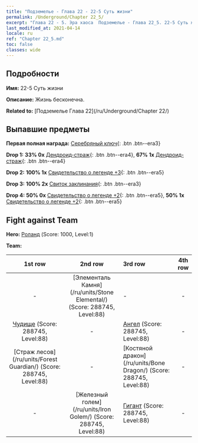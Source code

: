 ```yaml
---
title: "Подземелье - Глава 22 - 22-5 Суть жизни"
permalink: /Underground/Chapter 22_5/
excerpt: "Глава 22 - 5. Эра хаоса  Подземелье - Глава 22_5. 22-5 Суть жизни"
last_modified_at: 2021-04-14
locale: ru
ref: "Chapter 22_5.md"
toc: false
classes: wide
---
```


## Подробности

 **Имя:** 22-5 Суть жизни

 **Описание:** Жизнь бесконечна.

 **Related to:** [Подземелье Глава 22](/ru/Underground/Chapter 22/)

## Выпавшие предметы

 **Первая полная награда:** [Серебряный ключ](/ru/Items/con_693/){: .btn .btn--era3}

 **Drop 1:** **33% 0x** [Дендроид-страж](/ru/Items/unt_203/){: .btn .btn--era4}, **67% 1x** [Дендроид-страж](/ru/Items/unt_203/){: .btn .btn--era4}

 **Drop 2:** **100% 1x** [Свидетельство о легенде +3](/ru/Items/mat_88/){: .btn .btn--era5}

 **Drop 3:** **100% 2x** [Свиток заклинания](/ru/Items/con_694/){: .btn .btn--era3}

 **Drop 4:** **50% 0x** [Свидетельство о легенде +2](/ru/Items/mat_81/){: .btn .btn--era5}, **50% 1x** [Свидетельство о легенде +2](/ru/Items/mat_81/){: .btn .btn--era5}


## Fight against Team
 **Hero:** [Роланд](/ru/heroes/Roland/) (Score: 1000, Level:1)

 **Team:**


  | 1st row | 2nd row | 3rd row | 4th row |
  |:----:|:----:|:----|:----:|
  | - | [Элементаль Камня](/ru/units/Stone Elemental/) (Score: 288745, Level:88)  | - | - |
  | [Чудище](/ru/units/Behemoth/) (Score: 288745, Level:88)  | - | [Ангел](/ru/units/Angel/) (Score: 288745, Level:88)  | - |
  | [Страж лесов](/ru/units/Forest Guardian/) (Score: 288745, Level:88)  | - | [Костяной дракон](/ru/units/Bone Dragon/) (Score: 288745, Level:88)  | - |
  | - | [Железный голем](/ru/units/Iron Golem/) (Score: 288745, Level:88)  | [Гигант](/ru/units/Giant/) (Score: 288745, Level:88)  | - |


